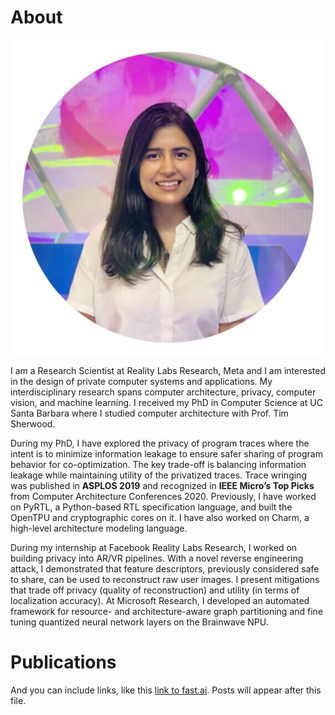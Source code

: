# About

![Deeksha Dangwal](images/profile.jpeg)

I am a Research Scientist at Reality Labs Research, Meta and I am interested in the design of private computer systems and applications. My interdisciplinary research spans computer architecture, privacy, computer vision, and machine learning. I received my PhD in Computer Science at UC Santa Barbara where I studied computer architecture with Prof. Tim Sherwood.  

During my PhD, I have explored the privacy of program traces where the intent is to minimize information leakage to ensure safer sharing of program behavior for co-optimization. The key trade-off is balancing information leakage while maintaining utility of the privatized traces. Trace wringing was published in **ASPLOS 2019** and recognized in **IEEE Micro’s Top Picks** from Computer Architecture Conferences 2020. Previously, I have worked on PyRTL, a Python-based RTL specification language, and built the OpenTPU and cryptographic cores on it. I have also worked on Charm, a high-level architecture modeling language. 

During my internship at Facebook Reality Labs Research, I worked on building privacy into AR/VR pipelines. With a novel reverse engineering attack, I demonstrated that feature descriptors, previously considered safe to share, can be used to reconstruct raw user images. I present mitigations that trade off privacy (quality of reconstruction) and utility (in terms of localization accuracy). At Microsoft Research, I developed an automated framework for resource- and architecture-aware graph partitioning and fine tuning quantized neural network layers on the Brainwave NPU.

# Publications

And you can include links, like this [link to fast.ai](https://www.fast.ai). Posts will appear after this file. 

